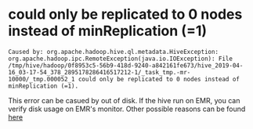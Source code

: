 # could only be replicated to 0 nodes instead of minReplication (=1)

```
Caused by: org.apache.hadoop.hive.ql.metadata.HiveException: org.apache.hadoop.ipc.RemoteException(java.io.IOException): File /tmp/hive/hadoop/0f8953c5-56b9-418d-9240-a842161fe673/hive_2019-04-16_03-17-54_378_2895178286416517212-1/_task_tmp.-mr-10000/_tmp.000052_1 could only be replicated to 0 nodes instead of minReplication (=1). 
```
This error can be casued by out of disk. If the hive run on EMR, you can verify disk usage on EMR's monitor. Other possible reasons can be found [here](https://stackoverflow.com/a/36310025)
